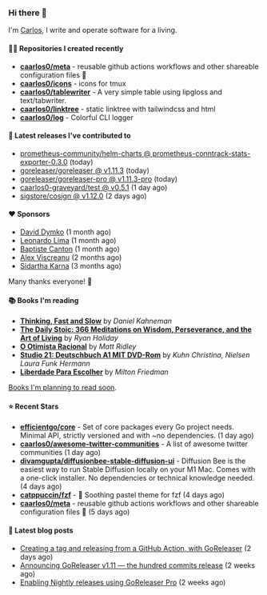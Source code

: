 ### Hi there 👋

I'm [Carlos](https://caarlos0.dev), I write and operate software for a living.

#### 👨‍💻 Repositories I created recently
- **[caarlos0/meta](https://github.com/caarlos0/meta)** - reusable github actions workflows and other shareable configuration files 🫥
- **[caarlos0/icons](https://github.com/caarlos0/icons)** - icons for tmux
- **[caarlos0/tablewriter](https://github.com/caarlos0/tablewriter)** - A very simple table using lipgloss and text/tabwriter.
- **[caarlos0/linktree](https://github.com/caarlos0/linktree)** - static linktree with tailwindcss and html
- **[caarlos0/log](https://github.com/caarlos0/log)** - Colorful CLI logger

#### 🚀 Latest releases I've contributed to


- [prometheus-community/helm-charts @ prometheus-conntrack-stats-exporter-0.3.0](https://github.com/prometheus-community/helm-charts/releases/tag/prometheus-conntrack-stats-exporter-0.3.0) (today)
- [goreleaser/goreleaser @ v1.11.3](https://github.com/goreleaser/goreleaser/releases/tag/v1.11.3) (today)
- [goreleaser/goreleaser-pro @ v1.11.3-pro](https://github.com/goreleaser/goreleaser-pro/releases/tag/v1.11.3-pro) (today)
- [caarlos0-graveyard/test @ v0.5.1](https://github.com/caarlos0-graveyard/test/releases/tag/v0.5.1) (1 day ago)
- [sigstore/cosign @ v1.12.0](https://github.com/sigstore/cosign/releases/tag/v1.12.0) (2 days ago)

#### ❤️ Sponsors
- [David Dymko](https://github.com/ddymko) (1 month ago)
- [Leonardo Lima](https://github.com/leozz37) (1 month ago)
- [Baptiste Canton](https://github.com/batmac) (1 month ago)
- [Alex Viscreanu](https://github.com/aexvir) (2 months ago)
- [Sidartha Karna](https://github.com/sidarthakarna) (3 months ago)

Many thanks everyone! 🙏

#### 📚 Books I'm reading
- **[Thinking, Fast and Slow](https://www.goodreads.com/book/show/13135899-thinking-fast-and-slow)** by _Daniel Kahneman_
- **[The Daily Stoic: 366 Meditations on Wisdom, Perseverance, and the Art of Living](https://www.goodreads.com/book/show/29093292-the-daily-stoic)** by _Ryan Holiday_
- **[O Otimista Racional](https://www.goodreads.com/book/show/32706964-o-otimista-racional)** by _Matt Ridley_
- **[Studio 21: Deutschbuch A1 MIT DVD-Rom](https://www.goodreads.com/book/show/25495148-studio-21)** by _Kuhn Christina, Nielsen Laura Funk Hermann_
- **[Liberdade Para Escolher](https://www.goodreads.com/book/show/17238591-liberdade-para-escolher)** by _Milton Friedman_

[Books I'm planning to read soon](https://www.amazon.com.br/hz/wishlist/ls/EB8P7VS717SV).

#### ⭐ Recent Stars


- **[efficientgo/core](https://github.com/efficientgo/core)** - Set of core packages every Go project needs. Minimal API, strictly versioned and with ~no dependencies. (1 day ago)
- **[caarlos0/awesome-twitter-communities](https://github.com/caarlos0/awesome-twitter-communities)** - A list of awesome twitter communities (1 day ago)
- **[divamgupta/diffusionbee-stable-diffusion-ui](https://github.com/divamgupta/diffusionbee-stable-diffusion-ui)** - Diffusion Bee is the easiest way to run Stable Diffusion locally on your M1 Mac. Comes with a one-click installer. No dependencies or technical knowledge needed. (4 days ago)
- **[catppuccin/fzf](https://github.com/catppuccin/fzf)** - 🧨 Soothing pastel theme for fzf (4 days ago)
- **[caarlos0/meta](https://github.com/caarlos0/meta)** - reusable github actions workflows and other shareable configuration files 🫥 (5 days ago)

#### 📄 Latest blog posts
- [Creating a tag and releasing from a GitHub Action, with GoReleaser](https://carlosbecker.com/posts/goreleaser-create-tag-action/) (2 days ago)
- [Announcing GoReleaser v1.11 — the hundred commits release](https://carlosbecker.com/posts/goreleaser-v1.11/) (2 weeks ago)
- [Enabling Nightly releases using GoReleaser Pro](https://carlosbecker.com/posts/goreleaser-nightly/) (2 weeks ago)
